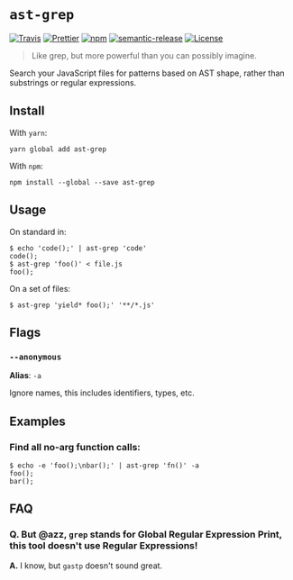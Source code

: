 # `ast-grep`

[![Travis](https://img.shields.io/travis/azz/ast-grep.svg?style=flat-square)](https://travis-ci.org/azz/ast-grep)
[![Prettier](https://img.shields.io/badge/code_style-prettier-ff69b4.svg?style=flat-square)](https://github.com/prettier/prettier)
[![npm](https://img.shields.io/npm/v/ast-grep.svg?style=flat-square)](https://npmjs.org/ast-grep)
[![semantic-release](https://img.shields.io/badge/%20%20%F0%9F%93%A6%F0%9F%9A%80-semantic--release-e10079.svg?style=flat-square)](https://github.com/semantic-release/semantic-release)
[![License](https://img.shields.io/badge/license-MIT-blue.svg?style=flat-square)](LICENSE)

> Like grep, but more powerful than you can possibly imagine.

Search your JavaScript files for patterns based on AST shape, rather than substrings or regular expressions.

## Install

With `yarn`:

```shellsession
yarn global add ast-grep
```

With `npm`:

```shellsession
npm install --global --save ast-grep
```

## Usage

On standard in:

```shellsession
$ echo 'code();' | ast-grep 'code'
code();
$ ast-grep 'foo()' < file.js
foo();
```

On a set of files:

```shellsession
$ ast-grep 'yield* foo();' '**/*.js'
```

## Flags

### `--anonymous`

**Alias**: `-a`

Ignore names, this includes identifiers, types, etc.

## Examples

### Find all no-arg function calls:

```shellsession
$ echo -e 'foo();\nbar();' | ast-grep 'fn()' -a
foo();
bar();
```

## FAQ

### Q. But @azz, `grep` stands for Global Regular Expression Print, this tool doesn't use Regular Expressions!

**A.** I know, but `gastp` doesn't sound great.
